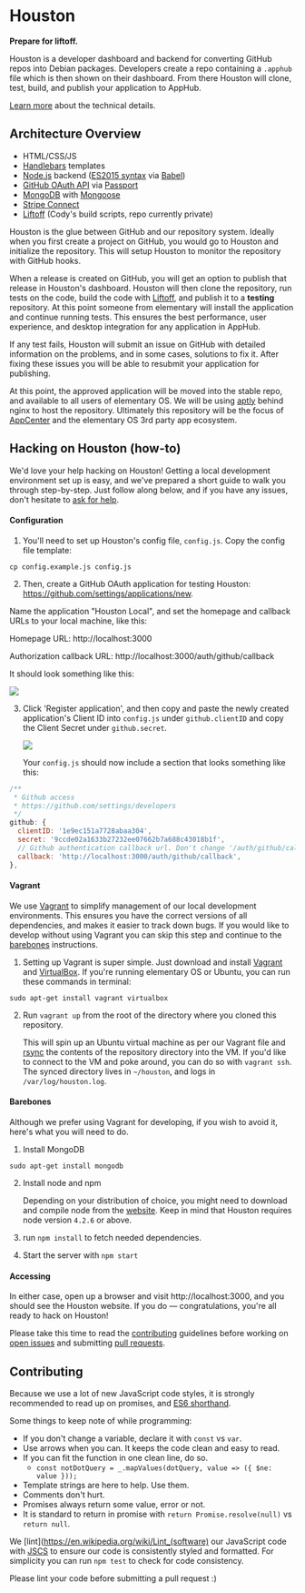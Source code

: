 # Houston
**Prepare for liftoff.**

Houston is a developer dashboard and backend for converting GitHub repos into
Debian packages. Developers create a repo containing a `.apphub` file which is
then shown on their dashboard. From there Houston will clone, test, build, and
publish your application to AppHub.

[Learn more](https://docs.google.com/a/elementaryos.org/document/d/1nHCnxNpaQI8G2VdJKFeri12krLpgtUQllMj8_PdZ7P8/edit?usp=sharing)
about the technical details.


## Architecture Overview

* HTML/CSS/JS
* [Handlebars](http://handlebarsjs.com/) templates
* [Node.js](https://nodejs.org/en/) backend
  ([ES2015 syntax](https://git.io/es6features) via [Babel](https://babeljs.io))
* [GitHub OAuth API](https://developer.github.com/v3/oauth/) via
  [Passport](https://github.com/jaredhanson/passport-github)
* [MongoDB](https://www.mongodb.org/) with
  [Mongoose](https://github.com/Automattic/mongoose)
* [Stripe Connect](https://stripe.com/connect)
* [Liftoff](https://github.com/elementary/liftoff)
  (Cody's build scripts, repo currently private)

Houston is the glue between GitHub and our repository system. Ideally when you
first create a project on GitHub, you would go to Houston and initialize the
repository. This will setup Houston to monitor the repository with GitHub hooks.

When a release is created on GitHub, you will get an option to publish that
release in Houston's dashboard. Houston will then clone the repository, run
tests on the code, build the code with
[Liftoff](https://github.com/elementary/liftoff), and publish it to a
**testing** repository. At this point someone from elementary will install the
application and continue running tests. This ensures the best performance, user
experience, and desktop integration for any application in AppHub.

If any test fails, Houston will submit an issue on GitHub with detailed
information on the problems, and in some cases, solutions to fix it. After
fixing these issues you will be able to resubmit your application for
publishing.

At this point, the approved application will be moved into the stable repo, and
available to all users of elementary OS. We will be using
[aptly](https://github.com/smira/aptly) behind nginx to host the repository.
Ultimately this repository will be the focus of
[AppCenter](https://launchpad.net/appcenter) and the elementary OS 3rd party
app ecosystem.


## Hacking on Houston (how-to)

We'd love your help hacking on Houston! Getting a local development environment
set up is easy, and we've prepared a short guide to walk you through
step-by-step. Just follow along below, and if you have any issues, don't
hesitate to [ask for help](https://github.com/elementary/houston/issues/new).


#### Configuration

1. You'll need to set up Houston's config file, `config.js`. Copy the config
  file template:

  `cp config.example.js config.js`

2. Then, create a GitHub OAuth application for testing Houston:
  https://github.com/settings/applications/new.

  Name the application "Houston Local", and set the homepage and callback URLs
  to your local machine, like this:

   Homepage URL: http://localhost:3000

   Authorization callback URL: http://localhost:3000/auth/github/callback

   It should look something like this:

   ![](https://i.imgur.com/PGKT7GC.png)

3. Click 'Register application', and then copy and paste the newly created
  application's Client ID into `config.js` under `github.clientID` and copy the
  Client Secret under `github.secret`.

   ![](https://i.imgur.com/D0VxJcX.png)

   Your `config.js` should now include a section that looks something like this:

  ```js
  /**
   * Github access
   * https://github.com/settings/developers
   */
  github: {
    clientID: '1e9ec151a7728abaa304',
    secret: '9ccde02a1633b27232ee07662b7a688c43018b1f',
    // Github authentication callback url. Don't change '/auth/github/callback'
    callback: 'http://localhost:3000/auth/github/callback',
  },
  ```


#### Vagrant

We use [Vagrant](https://www.vagrantup.com/) to simplify management of our local
development environments. This ensures you have the correct versions of all
dependencies, and makes it easier to track down bugs. If you would like to
develop without using Vagrant you can skip this step and continue to the
[barebones](#barebones) instructions.

1. Setting up Vagrant is super simple. Just download and install
  [Vagrant](https://www.vagrantup.com/downloads.html) and
  [VirtualBox](https://www.virtualbox.org/wiki/Downloads). If you're running
  elementary OS or Ubuntu, you can run these commands in terminal:

  `sudo apt-get install vagrant virtualbox`

2. Run `vagrant up` from the root of the directory where you cloned this
  repository.

    This will spin up an Ubuntu virtual machine as per our Vagrant file and
    [rsync](https://en.wikipedia.org/wiki/Rsync) the contents of the repository
    directory into the VM. If you'd like to connect to the VM and poke around,
    you can do so with `vagrant ssh`. The synced directory lives in `~/houston`,
    and logs in `/var/log/houston.log`.


#### Barebones

Although we prefer using Vagrant for developing, if you wish to avoid it,
here's what you will need to do.

1. Install MongoDB

  `sudo apt-get install mongodb`

2. Install node and npm

    Depending on your distribution of choice, you might need to download and
    compile node from the [website](https://nodejs.org). Keep in mind that
    Houston requires node version `4.2.6` or above.

2. run `npm install` to fetch needed dependencies.
3. Start the server with `npm start`


#### Accessing

In either case, open up a browser and visit http://localhost:3000, and you
should see the Houston website. If you do — congratulations, you're all ready
to hack on Houston!

Please take this time to read the [contributing]($contributing) guidelines
before working on [open issues](https://github.com/elementary/houston/issues)
and submitting
[pull requests](https://help.github.com/articles/creating-a-pull-request).


## Contributing

Because we use a lot of new JavaScript code styles, it is strongly recommended
to read up on promises, and
[ES6 shorthand](https://github.com/lukehoban/es6features).

Some things to keep note of while programming:
* If you don't change a variable, declare it with `const` vs `var`.
* Use arrows when you can. It keeps the code clean and easy to read.
* If you can fit the function in one clean line, do so.
  - `const notDotQuery = _.mapValues(dotQuery, value => ({ $ne: value }));`
* Template strings are here to help. Use them.
* Comments don't hurt.
* Promises always return some value, error or not.
* It is standard to return in promise with `return Promise.resolve(null)` vs
  `return null`.

We [lint](https://en.wikipedia.org/wiki/Lint_(software) our JavaScript code
with [JSCS](http://jscs.info) to ensure our code is consistently styled and
formatted. For simplicity you can run `npm test` to check for code consistency.

Please lint your code before submitting a pull request :)
